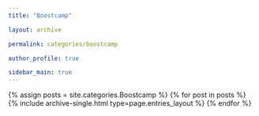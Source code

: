 ```yaml
---
title: "Boostcamp"

layout: archive

permalink: categories/boostcamp

author_profile: true

sidebar_main: true
---
```


{% assign posts = site.categories.Boostcamp %}
{% for post in posts %}
{% include archive-single.html type=page.entries_layout %}
{% endfor %}
